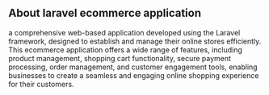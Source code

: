 ## About laravel ecommerce application

a comprehensive web-based application developed using the Laravel framework, designed to establish and 
manage their online stores efficiently. This ecommerce application offers a wide range of features, including 
product management, shopping cart functionality, secure payment processing, order management, and 
customer engagement tools, enabling businesses to create a seamless and engaging online shopping 
experience for their customers.
